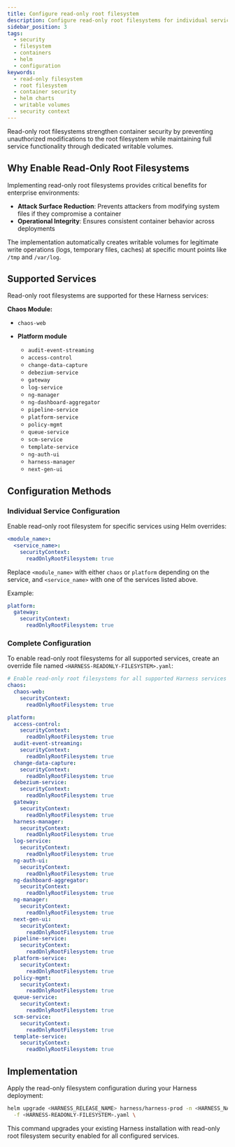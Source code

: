 ```yaml
---
title: Configure read-only root filesystem
description: Configure read-only root filesystems for individual services to improve security and stability
sidebar_position: 3
tags:
  - security
  - filesystem
  - containers
  - helm
  - configuration
keywords:
  - read-only filesystem
  - root filesystem
  - container security
  - helm charts
  - writable volumes
  - security context
---
```


Read-only root filesystems strengthen container security by preventing unauthorized modifications to the root filesystem while maintaining full service functionality through dedicated writable volumes.

## Why Enable Read-Only Root Filesystems

Implementing read-only root filesystems provides critical benefits for enterprise environments:

- **Attack Surface Reduction**: Prevents attackers from modifying system files if they compromise a container
- **Operational Integrity**: Ensures consistent container behavior across deployments

The implementation automatically creates writable volumes for legitimate write operations (logs, temporary files, caches) at specific mount points like `/tmp` and `/var/log`.

## Supported Services

Read-only root filesystems are supported for these Harness services:

**Chaos Module:**
- `chaos-web`

* **Platform module**

  * `audit-event-streaming`
  * `access-control`
  * `change-data-capture`
  * `debezium-service`
  * `gateway`
  * `log-service`
  * `ng-manager`
  * `ng-dashboard-aggregator`
  * `pipeline-service`
  * `platform-service`
  * `policy-mgmt`
  * `queue-service`
  * `scm-service`
  * `template-service`
  * `ng-auth-ui`
  * `harness-manager`
  * `next-gen-ui`

## Configuration Methods

### Individual Service Configuration

Enable read-only root filesystem for specific services using Helm overrides:

```yaml
<module_name>:
  <service_name>:
    securityContext:
      readOnlyRootFilesystem: true
```

Replace `<module_name>` with either `chaos` or `platform` depending on the service, and `<service_name>` with one of the services listed above.

Example:

```yaml
platform:
  gateway:
    securityContext:
      readOnlyRootFilesystem: true
```

### Complete Configuration

To enable read-only root filesystems for all supported services, create an override file named `<HARNESS-READONLY-FILESYSTEM>.yaml`:

```yaml
# Enable read-only root filesystems for all supported Harness services
chaos:
  chaos-web:
    securityContext:
      readOnlyRootFilesystem: true

platform:
  access-control:
    securityContext:
      readOnlyRootFilesystem: true
  audit-event-streaming:
    securityContext:
      readOnlyRootFilesystem: true
  change-data-capture:
    securityContext:
      readOnlyRootFilesystem: true
  debezium-service:
    securityContext:
      readOnlyRootFilesystem: true
  gateway:
    securityContext:
      readOnlyRootFilesystem: true
  harness-manager:
    securityContext:
      readOnlyRootFilesystem: true
  log-service:
    securityContext:
      readOnlyRootFilesystem: true
  ng-auth-ui:
    securityContext:
      readOnlyRootFilesystem: true
  ng-dashboard-aggregator:
    securityContext:
      readOnlyRootFilesystem: true
  ng-manager:
    securityContext:
      readOnlyRootFilesystem: true
  next-gen-ui:
    securityContext:
      readOnlyRootFilesystem: true
  pipeline-service:
    securityContext:
      readOnlyRootFilesystem: true
  platform-service:
    securityContext:
      readOnlyRootFilesystem: true
  policy-mgmt:
    securityContext:
      readOnlyRootFilesystem: true
  queue-service:
    securityContext:
      readOnlyRootFilesystem: true
  scm-service:
    securityContext:
      readOnlyRootFilesystem: true
  template-service:
    securityContext:
      readOnlyRootFilesystem: true
```

## Implementation

Apply the read-only filesystem configuration during your Harness deployment:

```bash
helm upgrade <HARNESS_RELEASE_NAME> harness/harness-prod -n <HARNESS_NAMESPACE> \
  -f <HARNESS-READONLY-FILESYSTEM>.yaml \
```
This command upgrades your existing Harness installation with read-only root filesystem security enabled for all configured services.








